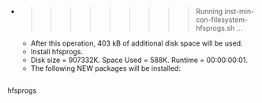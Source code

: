* >>>>>>>>> Running inst-min-con-filesystem-hfsprogs.sh ...
  * After this operation, 403 kB of additional disk space will be used.
  * Install hfsprogs.
  * Disk size = 907332K. Space Used = 588K. Runtime = 00:00:00:01.
  * The following NEW packages will be installed:
  ```bash
hfsprogs
  ```
